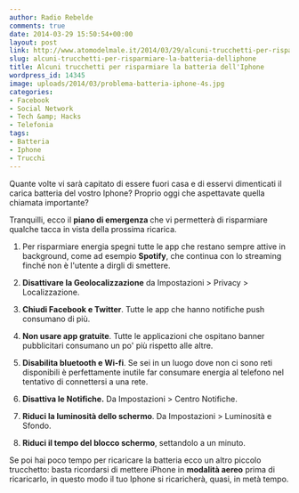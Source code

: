 ```yaml
---
author: Radio Rebelde
comments: true
date: 2014-03-29 15:50:54+00:00
layout: post
link: http://www.atomodelmale.it/2014/03/29/alcuni-trucchetti-per-risparmiare-la-batteria-delliphone/
slug: alcuni-trucchetti-per-risparmiare-la-batteria-delliphone
title: Alcuni trucchetti per risparmiare la batteria dell'Iphone
wordpress_id: 14345
image: uploads/2014/03/problema-batteria-iphone-4s.jpg
categories:
- Facebook
- Social Network
- Tech &amp; Hacks
- Telefonia
tags:
- Batteria
- Iphone
- Trucchi
---
```


Quante volte vi sarà capitato di essere fuori casa e di esservi dimenticati il carica batteria del vostro Iphone? Proprio oggi che aspettavate quella chiamata importante?

Tranquilli, ecco il **piano di emergenza <salvabatteria>** che vi permetterà di risparmiare qualche tacca in vista della prossima ricarica.

	
  1. Per risparmiare energia spegni tutte le app che restano sempre attive in background, come ad esempio **Spotify**, che continua con lo streaming finché non è l'utente a dirgli di smettere.

	
  2. **Disattivare la Geolocalizzazione** da Impostazioni > Privacy > Localizzazione.

	
  3. **Chiudi Facebook e Twitter**. Tutte le app che hanno notifiche push consumano di più.

	
  4. **Non usare app gratuite**. Tutte le applicazioni che ospitano banner pubblicitari consumano un po' più rispetto alle altre.

	
  5. **Disabilita bluetooth e Wi-fi**. Se sei in un luogo dove non ci sono reti disponibili è perfettamente inutile far consumare energia al telefono nel tentativo di connettersi a una rete.

	
  6. **Disattiva le Notifiche.** Da Impostazioni > Centro Notifiche.

	
  7. **Riduci la luminosità dello schermo**. Da Impostazioni > Luminosità e Sfondo.

	
  8. **Riduci il tempo del blocco schermo**, settandolo a un minuto.

Se poi hai poco tempo per ricaricare la batteria ecco un altro piccolo trucchetto: basta ricordarsi di mettere iPhone in **modalità aereo** prima di ricaricarlo, in questo modo il tuo Iphone si ricaricherà, quasi, in metà tempo.
